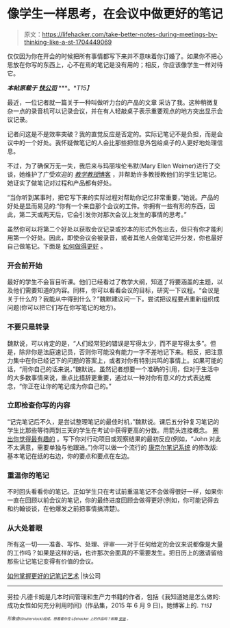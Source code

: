 # 像学生一样思考，在会议中做更好的笔记

> 原文：<https://lifehacker.com/take-better-notes-during-meetings-by-thinking-like-a-st-1704449069>

仅仅因为你在开会的时候把所有事情都写下来并不意味着你订婚了。如果你不把心思放在你写的东西上，心不在焉的笔记是没有用的；相反，你应该像学生一样对待它。



***本帖原载于*** [***快公司***](http://www.fastcompany.com/3046058/work-smart/how-to-master-the-art-of-taking-better-notes) ***。**T15】*

最近，一位记者就一篇关于一种叫做听力台的产品的文章 采访了我。这种稍微复杂一点的录音机可以记录会议，并在有人轻敲桌子表示重要观点的地方突出显示会议记录。

记者问这是不是效率突破？我的直觉反应是否定的。实际记笔记不是负担，而是会议中的一个好处。我怀疑做笔记的人会比那些把信息外包给桌子的人更好地处理信息。

不过，为了确保万无一失，我后来与玛丽埃伦韦默(Mary Ellen Weimer)进行了交谈，她维护了广受欢迎的 [*教学教授*博客](http://www.facultyfocus.com/topic/articles/teaching-professor-blog/) ，并帮助许多教授教他们的学生记笔记。她证实了做笔记对过程和产品都有好处。

“当你听到某事时，把它写下来的实际过程对帮助你记忆非常重要，”她说。产品的好处是显而易见的:“你有一个来自那个会议的工件。你拥有一些有形的东西，因此，第二天或两天后，它会引发你对那次会议上发生的事情的思考。”

虽然你可以将第二个好处以获取会议记录或抄本的形式外包出去，但只有你才能利用第一个好处。因此，即使会议会被录音，或者其他人会做笔记并分发，你也最好自己做笔记。下面是 [如何做得更好](https://lifehacker.com/note-taking-styles-compared-evernote-vs-plain-text-vs-1379778864) 。

### 开会前开始

最好的学生不会盲目听课。他们已经看过了教学大纲，知道了将要涵盖的主题，以及他们需要知道的内容。同样，你可以看看会议的目标，研究一下议程。“会议是关于什么的？我能从中得到什么？”魏默建议问一下。尝试把议程要点重新组织成问题(你可以把它们写在你写笔记的地方)。

### 不要只是转录

魏默说，可以肯定的是，“人们经常犯的错误是写得太少，而不是写得太多”。但是，除非你是法庭速记员，否则你可能没有能力一字不差地记下来。相反，把注意力集中在你已经记下的问题的答案上，或者对你有特别共鸣的事情上。如果可能的话，“用你自己的话来说，”魏默说。虽然记者想要一个准确的引用，但对于生活中的大多数事情来说，重点比措辞更重要，通过以一种对你有意义的方式表达概念，“你正在让你的笔记成为你自己的。”

### 立即检查你写的内容

“记完笔记后不久，是尝试整理笔记的最佳时机，”魏默说。课后五分钟复习笔记的学生比那些等待两到三天的学生在考试中获得更高的分数。用箭头连接概念。 [圈出你觉得最有趣的](https://lifehacker.com/back-to-basics-perfect-your-note-taking-techniques-484879924) 。写下你对行动项目或观察结果的最初反应(例如，“John 对此不太满意，需要单独与他跟进。”)你可以做一个流行的 [康奈尔笔记系统](http://lsc.cornell.edu/LSC_Resources/cornellsystem.pdf) 的修改版:基本笔记在纸的右边，你的要点和要点在左边。

### 重温你的笔记

不时回头看看你的笔记。正如学生只在考试前重温笔记不会做得很好一样，如果你一直在回顾以前会议的笔记，你的最终进度回顾会做得更好(例如，你可能记得去和约翰谈谈，在他爆发之前把事情搞清楚)。

### 从大处着眼

所有这一切——准备、写作、处理、评审——对于任何给定的会议来说都像是大量的工作吗？如果是这样的话，也许那次会面真的不需要发生。把日历上的邀请留给那些让记笔记变得有价值的会议。

[如何掌握更好的记笔记艺术](http://www.fastcompany.com/3046058/work-smart/how-to-master-the-art-of-taking-better-notes) |快公司

* * *

劳拉·凡德卡姆是几本时间管理和生产力书籍的作者，包括《我知道她是怎么做的:成功女性如何充分利用时间》(作品集，2015 年 6 月 9 日)。她博客上的[*<small></small>*](http://www.lauravanderkam.com)<small>*<small>。</small>T15】*</small>

<small>*<small>形象由</small>*[*<small></small>*](http://www.shutterstock.com/pic-249487480/stock-photo-vintage-multilayer-card-for-the-winter-holidays-in-scrap-booking-style-with-space-for-text-new.html?src=Euxe1KmF4pCs7U3WSsYArw-6-81)<small>*<small>(Shutterstock)组成。想看看你在 Lifehacker 上的作品吗？邮箱</small>* [*<small>安迪</small>*](mailto:andy@lifehacker.com) *<small>。</small>*</small></small>

<small><small></small></small>